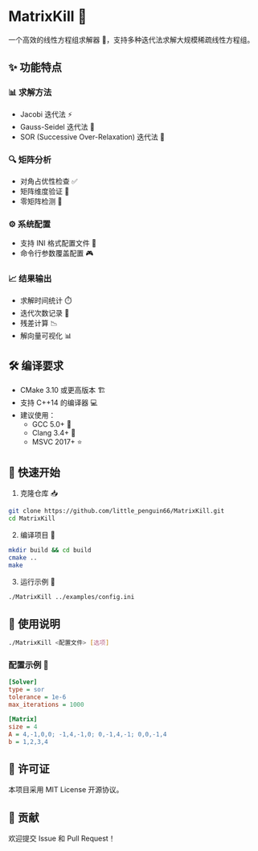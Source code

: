 # MatrixKill 🧮

一个高效的线性方程组求解器 📐，支持多种迭代法求解大规模稀疏线性方程组。

## ✨ 功能特点

### 📊 求解方法
- Jacobi 迭代法 ⚡️
- Gauss-Seidel 迭代法 🔄
- SOR (Successive Over-Relaxation) 迭代法 🚀

### 🔍 矩阵分析
- 对角占优性检查 ✅
- 矩阵维度验证 📏
- 零矩阵检测 🎯

### ⚙️ 系统配置
- 支持 INI 格式配置文件 📝
- 命令行参数覆盖配置 🎮

### 📈 结果输出
- 求解时间统计 ⏱️
- 迭代次数记录 🔢
- 残差计算 📉
- 解向量可视化 📊

## 🛠️ 编译要求

- CMake 3.10 或更高版本 🏗️
- 支持 C++14 的编译器 💻
- 建议使用：
  - GCC 5.0+ 🚀
  - Clang 3.4+ 🌟
  - MSVC 2017+ ⭐

## 🚀 快速开始

1. 克隆仓库 📥
```bash
git clone https://github.com/little_penguin66/MatrixKill.git
cd MatrixKill
```

2. 编译项目 🔨
```bash
mkdir build && cd build
cmake ..
make
```

3. 运行示例 🎯
```bash
./MatrixKill ../examples/config.ini
```

## 📖 使用说明

```bash
./MatrixKill <配置文件> [选项]
```

### 配置示例 📝
```ini
[Solver]
type = sor
tolerance = 1e-6
max_iterations = 1000

[Matrix]
size = 4
A = 4,-1,0,0; -1,4,-1,0; 0,-1,4,-1; 0,0,-1,4
b = 1,2,3,4
```

## 📄 许可证

本项目采用 MIT License 开源协议。

## 🤝 贡献

欢迎提交 Issue 和 Pull Request！